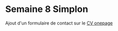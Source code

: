 # Semaine 8 Simplon
Ajout d'un formulaire de contact sur le [CV onepage](http://htmlpreview.github.io/?https://github.com/celiga/semaine-08/blob/master/cv.html)